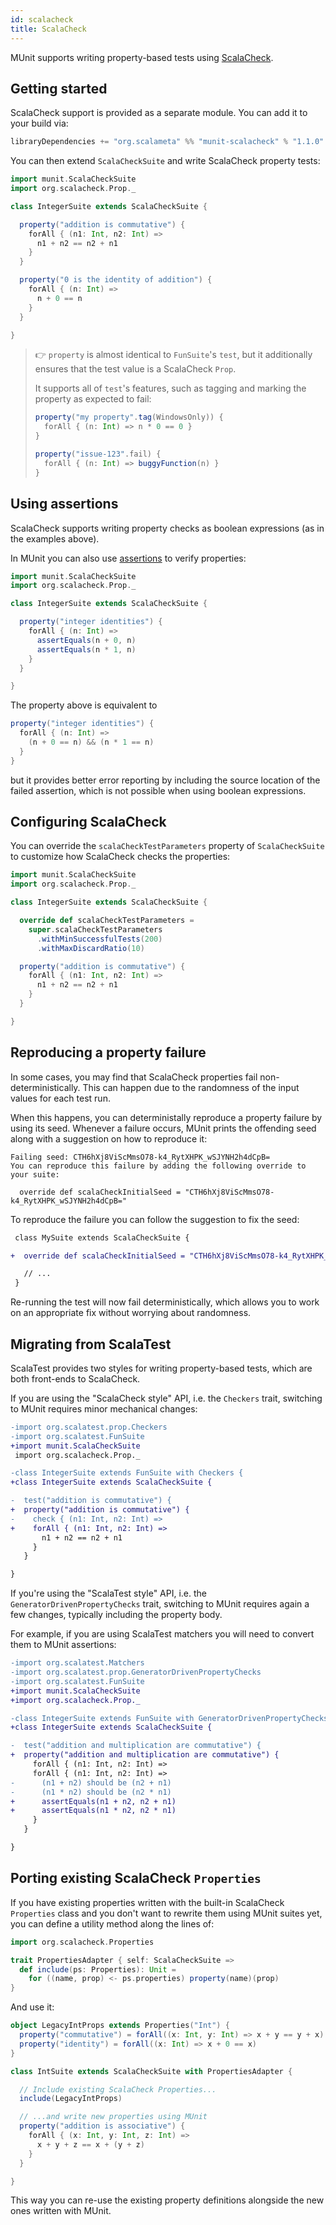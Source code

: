 ```yaml
---
id: scalacheck
title: ScalaCheck
---
```


MUnit supports writing property-based tests using
[ScalaCheck](http://www.scalacheck.org/).

## Getting started

ScalaCheck support is provided as a separate module. You can add it to your
build via:

```scala
libraryDependencies += "org.scalameta" %% "munit-scalacheck" % "1.1.0" % Test
```

You can then extend `ScalaCheckSuite` and write ScalaCheck property tests:

```scala mdoc
import munit.ScalaCheckSuite
import org.scalacheck.Prop._

class IntegerSuite extends ScalaCheckSuite {

  property("addition is commutative") {
    forAll { (n1: Int, n2: Int) =>
      n1 + n2 == n2 + n1
    }
  }

  property("0 is the identity of addition") {
    forAll { (n: Int) =>
      n + 0 == n
    }
  }

}
```

> 👉 `property` is almost identical to `FunSuite`'s `test`, but it additionally
> ensures that the test value is a ScalaCheck `Prop`.
>
> It supports all of `test`'s features, such as tagging and marking the property
> as expected to fail:
>
> ```scala
> property("my property".tag(WindowsOnly)) {
>   forAll { (n: Int) => n * 0 == 0 }
> }
> ```
>
> ```scala
> property("issue-123".fail) {
>   forAll { (n: Int) => buggyFunction(n) }
> }
> ```

## Using assertions

ScalaCheck supports writing property checks as boolean expressions (as in the
examples above).

In MUnit you can also use [assertions](../assertions.md) to verify properties:

```scala mdoc:reset
import munit.ScalaCheckSuite
import org.scalacheck.Prop._

class IntegerSuite extends ScalaCheckSuite {

  property("integer identities") {
    forAll { (n: Int) =>
      assertEquals(n + 0, n)
      assertEquals(n * 1, n)
    }
  }

}
```

The property above is equivalent to

```scala
property("integer identities") {
  forAll { (n: Int) =>
    (n + 0 == n) && (n * 1 == n)
  }
}
```

but it provides better error reporting by including the source location of the
failed assertion, which is not possible when using boolean expressions.

## Configuring ScalaCheck

You can override the `scalaCheckTestParameters` property of `ScalaCheckSuite` to
customize how ScalaCheck checks the properties:

```scala mdoc:reset
import munit.ScalaCheckSuite
import org.scalacheck.Prop._

class IntegerSuite extends ScalaCheckSuite {

  override def scalaCheckTestParameters =
    super.scalaCheckTestParameters
      .withMinSuccessfulTests(200)
      .withMaxDiscardRatio(10)

  property("addition is commutative") {
    forAll { (n1: Int, n2: Int) =>
      n1 + n2 == n2 + n1
    }
  }

}
```

## Reproducing a property failure

In some cases, you may find that ScalaCheck properties fail
non-deterministically. This can happen due to the randomness of the input values
for each test run.

When this happens, you can deterministally reproduce a property failure by using
its seed. Whenever a failure occurs, MUnit prints the offending seed along with
a suggestion on how to reproduce it:

```
Failing seed: CTH6hXj8ViScMmsO78-k4_RytXHPK_wSJYNH2h4dCpB=
You can reproduce this failure by adding the following override to your suite:

  override def scalaCheckInitialSeed = "CTH6hXj8ViScMmsO78-k4_RytXHPK_wSJYNH2h4dCpB="

```

To reproduce the failure you can follow the suggestion to fix the seed:

```diff
 class MySuite extends ScalaCheckSuite {

+  override def scalaCheckInitialSeed = "CTH6hXj8ViScMmsO78-k4_RytXHPK_wSJYNH2h4dCpB="

   // ...
 }
```

Re-running the test will now fail deterministically, which allows you to work on
an appropriate fix without worrying about randomness.

## Migrating from ScalaTest

ScalaTest provides two styles for writing property-based tests, which are both
front-ends to ScalaCheck.

If you are using the "ScalaCheck style" API, i.e. the `Checkers` trait,
switching to MUnit requires minor mechanical changes:

```diff
-import org.scalatest.prop.Checkers
-import org.scalatest.FunSuite
+import munit.ScalaCheckSuite
 import org.scalacheck.Prop._

-class IntegerSuite extends FunSuite with Checkers {
+class IntegerSuite extends ScalaCheckSuite {

-  test("addition is commutative") {
+  property("addition is commutative") {
-    check { (n1: Int, n2: Int) =>
+    forAll { (n1: Int, n2: Int) =>
       n1 + n2 == n2 + n1
     }
   }

}
```

If you're using the "ScalaTest style" API, i.e. the
`GeneratorDrivenPropertyChecks` trait, switching to MUnit requires again a few
changes, typically including the property body.

For example, if you are using ScalaTest matchers you will need to convert them
to MUnit assertions:

```diff
-import org.scalatest.Matchers
-import org.scalatest.prop.GeneratorDrivenPropertyChecks
-import org.scalatest.FunSuite
+import munit.ScalaCheckSuite
+import org.scalacheck.Prop._

-class IntegerSuite extends FunSuite with GeneratorDrivenPropertyChecks with Matchers {
+class IntegerSuite extends ScalaCheckSuite {

-  test("addition and multiplication are commutative") {
+  property("addition and multiplication are commutative") {
     forAll { (n1: Int, n2: Int) =>
     forAll { (n1: Int, n2: Int) =>
-      (n1 + n2) should be (n2 + n1)
-      (n1 * n2) should be (n2 * n1)
+      assertEquals(n1 + n2, n2 + n1)
+      assertEquals(n1 * n2, n2 * n1)
     }
   }

}
```

## Porting existing ScalaCheck `Properties`

If you have existing properties written with the built-in ScalaCheck
`Properties` class and you don't want to rewrite them using MUnit suites yet,
you can define a utility method along the lines of:

```scala mdoc
import org.scalacheck.Properties

trait PropertiesAdapter { self: ScalaCheckSuite =>
  def include(ps: Properties): Unit =
    for ((name, prop) <- ps.properties) property(name)(prop)
}
```

And use it:

```scala mdoc
object LegacyIntProps extends Properties("Int") {
  property("commutative") = forAll((x: Int, y: Int) => x + y == y + x)
  property("identity") = forAll((x: Int) => x + 0 == x)
}

class IntSuite extends ScalaCheckSuite with PropertiesAdapter {

  // Include existing ScalaCheck Properties...
  include(LegacyIntProps)

  // ...and write new properties using MUnit
  property("addition is associative") {
    forAll { (x: Int, y: Int, z: Int) =>
      x + y + z == x + (y + z)
    }
  }

}
```

This way you can re-use the existing property definitions alongside the new ones
written with MUnit.
